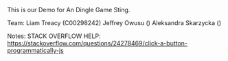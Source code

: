 This is our Demo for An Dingle Game Sting.

Team: Liam Treacy (C00298242) Jeffrey Owusu () Aleksandra Skarzycka ()

Notes:
STACK OVERFLOW HELP:
https://stackoverflow.com/questions/24278469/click-a-button-programmatically-js 